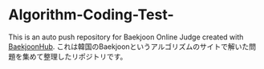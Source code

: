 # Algorithm-Coding-Test-
This is an auto push repository for Baekjoon Online Judge created with [BaekjoonHub](https://github.com/BaekjoonHub/BaekjoonHub).
これは韓国のBaekjoonというアルゴリズムのサイトで解いた問題を集めて整理したリポジトリです。
